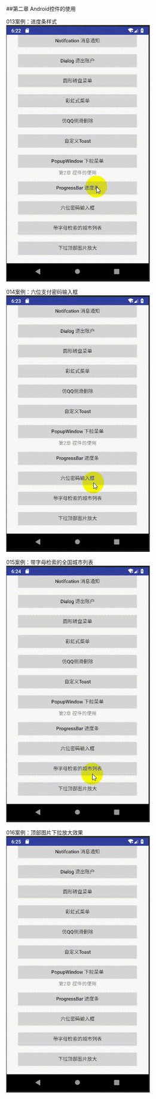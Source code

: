 
##第二章 Android控件的使用

013案例：进度条样式
![image](https://github.com/redkeyset/Wonderful200/blob/master/gif/013-%E8%BF%9B%E5%BA%A6%E6%9D%A1%E6%A0%B7%E5%BC%8F.gif)

014案例：六位支付密码输入框
![image](https://github.com/redkeyset/Wonderful200/blob/master/gif/014-%E5%85%AD%E4%BD%8D%E6%94%AF%E4%BB%98%E5%AF%86%E7%A0%81%E8%BE%93%E5%85%A5%E6%A1%86.gif)

015案例：带字母检索的全国城市列表
![image](https://github.com/redkeyset/Wonderful200/blob/master/gif/015-%E5%B8%A6%E5%AD%97%E6%AF%8D%E6%A3%80%E7%B4%A2%E7%9A%84%E5%85%A8%E5%9B%BD%E5%9F%8E%E5%B8%82%E5%88%97%E8%A1%A8.gif)

016案例：顶部图片下拉放大效果
![image](https://github.com/redkeyset/Wonderful200/blob/master/gif/016-%E9%A1%B6%E9%83%A8%E5%9B%BE%E7%89%87%E4%B8%8B%E6%8B%89%E6%94%BE%E5%A4%A7%E6%95%88%E6%9E%9C.gif)
